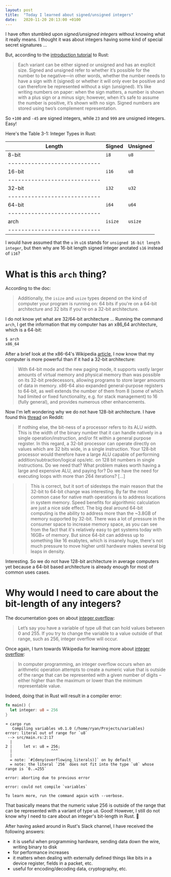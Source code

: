 ```yaml
---
layout: post
title:  "Today I learned about signed/unsigned integers"
date:   2020-11-20 20:13:00 +0100
---
```


I have often stumbled upon _signed/unsigned integers_ without knowing what it really means. I thought it was about integers having some kind of special secret signatures ...

But, according to the [introduction tutorial](https://doc.rust-lang.org/book/ch03-02-data-types.html#integer-types) to Rust:
> Each variant can be either signed or unsigned and has an explicit size. Signed and unsigned refer to whether it’s possible for the number to be negative—in other words, whether the number needs to have a sign with it (signed) or whether it will only ever be positive and can therefore be represented without a sign (unsigned). It’s like writing numbers on paper: when the sign matters, a number is shown with a plus sign or a minus sign; however, when it’s safe to assume the number is positive, it’s shown with no sign. Signed numbers are stored using two’s complement representation.

So `+100` and `-45` are signed integers, while `23` and `999` are unsigned integers. Easy!

Here's the Table 3-1: Integer Types in Rust:

| Length | Signed | Unsigned |
|--------|--------|----------|
| 8-bit  | `i8`   | `u8`     |
|----------------------------|
| 16-bit | `i16`  | `u8`     |
|----------------------------|
| 32-bit | `i32`  | `u32`    |
|----------------------------|
| 64-bit | `i64`  | `u64`    |
|----------------------------|
| arch   | `isize` | `usize` |
|----------------------------|

I would have assumed that the `u` in `u16` stands for `unsigned 16-bit length integer`, but then why are 16-bit length signed integer anotated `s16` instead of `i16`?

# What is this `arch` thing?

According to the doc:
> Additionally, the `isize` and `usize` types depend on the kind of computer your program is running on: 64 bits if you're on a 64-bit architecture and 32 bits if you're on a 32-bit architecture.

I do not know yet what are 32/64-bit architecture ...
Running the command `arch`, I get the information that my computer has an x86_64 architecture, which is a 64-bit:
```bash
$ arch
x86_64
```
After a brief look at the x86-64's Wikipedia [article](https://en.wikipedia.org/wiki/X86-64), I now know that my computer is more powerful than if it had a 32-bit architecture:
> With 64-bit mode and the new paging mode, it supports vastly larger amounts of virtual memory and physical memory than was possible on its 32-bit predecessors, allowing programs to store larger amounts of data in memory. x86-64 also expanded general-purpose registers to 64-bit, as well extends the number of them from 8 (some of which had limited or fixed functionality, e.g. for stack management) to 16 (fully general), and provides numerous other enhancements.

Now I'm left wondering why we do not have 128-bit architecture. I have found this [thread](https://www.reddit.com/r/askscience/comments/2ke0o5/we_have_32_and_64bit_cpus_why_not_a_128bit_cpu/) on Reddit:
> If nothing else, the bit-ness of a processor refers to its ALU width. This is the width of the binary number that it can handle natively in a single operation/instruction, and/or fit within a general purpose register. In this regard, a 32-bit processor can operate directly on values which are 32 bits wide, in a single instruction. Your 128-bit processor would therefore have a large ALU capable of performing addition/subtraction/logical ops/etc. on 128 bit numbers in single instructions. Do we need that? What problem makes worth having a large and expensive ALU, and paying for? Do we have the need for executing loops with more than 264 iterations? [...]

> > This is correct, but it sort of sidesteps the main reason that the 32-bit to 64-bit change was interesting. By far the most common case for native math operations is to address locations in system memory. Speed benefits for algorithmic calculation are just a nice side effect. The big deal around 64-bit computing is the ability to address more than the ~3.8GB of memory supported by 32-bit. There was a lot of pressure in the consumer space to increase memory space, as you can see from the fact that it's relatively easy to get systems today with 16GB+ of memory. But since 64-bit can address up to something like 16 exabytes, which is insanely huge, there's not much pressure to move higher until hardware makes several big leaps in density.

Interesting. So we do not have 128-bit architecture in average computers yet because a 64-bit based architecture is already enough for most of common uses cases.

# Why would I need to care about the bit-length of any integers?

The documentation goes on about [integer overflow](https://doc.rust-lang.org/book/ch03-02-data-types.html#integer-overflow):
> Let’s say you have a variable of type u8 that can hold values between 0 and 255. If you try to change the variable to a value outside of that range, such as 256, integer overflow will occur.

Once again, I turn towards Wikipedia for learning more about [integer overflow](https://en.wikipedia.org/wiki/Integer_overflow):
> In computer programming, an integer overflow occurs when an arithmetic operation attempts to create a numeric value that is outside of the range that can be represented with a given number of digits – either higher than the maximum or lower than the minimum representable value.

Indeed, doing that in Rust will result in a compiler error:
```rust
fn main() {
  let integer: u8 = 256
}
```
```
➜ cargo run
   Compiling variables v0.1.0 (/home/ryan/Projects/variables)
error: literal out of range for `u8`
 --> src/main.rs:2:17
  |
2 |     let v: u8 = 256;
  |                 ^^^
  |
  = note: `#[deny(overflowing_literals)]` on by default
  = note: the literal `256` does not fit into the type `u8` whose range is `0..=255`

error: aborting due to previous error

error: could not compile `variables`

To learn more, run the command again with --verbose.

```
That basically means that the numeric value 256 is outside of the range that can be represented with a variant of type `u8`. Good! However, I still do not know why I need to care about an integer's bit-length in Rust. :thinking:

After having asked around in Rust's Slack channel, I have received the following answers:
* it is useful when programming hardware, sending data down the wire, writing binary to disk
* for performance increases
* it matters when dealing with externally defined things like bits in a device register, fields in a packet, etc.
* useful for encoding/decoding data, cryptography, etc.
